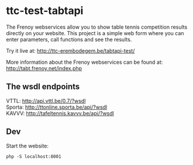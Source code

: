 ttc-test-tabtapi
================

The Frenoy webservices allow you to show table tennis competition results directly on your website. 
This project is a simple web form where you can enter parameters, call functions and see the results.

Try it live at: http://ttc-erembodegem.be/tabtapi-test/

More information about the Frenoy webservices can be found at: http://tabt.frenoy.net/index.php

The wsdl endpoints
------------------
VTTL: http://api.vttl.be/0.7/?wsdl  
Sporta: http://ttonline.sporta.be/api/?wsdl  
KAVVV: http://tafeltennis.kavvv.be/api/?wsdl  

Dev
---

Start the website:  
```
php -S localhost:8001
```
